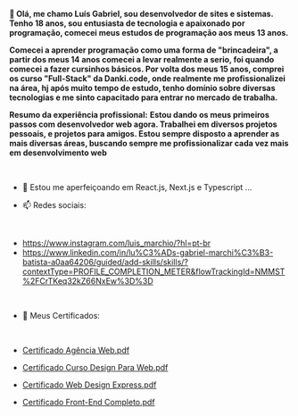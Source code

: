 **👋 Olá, me chamo Luís Gabriel, sou desenvolvedor de sites e sistemas. Tenho 18 anos, sou entusiasta de tecnologia e apaixonado por programação, comecei meus estudos de programação aos meus 13 anos.**

**Comecei a aprender programação como uma forma de "brincadeira", a partir dos meus 14 anos comecei a levar realmente a serio, foi quando comecei a fazer cursinhos básicos. Por volta dos meus 15 anos, comprei os curso "Full-Stack" da Danki.code, onde realmente me profissionalizei na área,  hj após muito tempo de estudo, tenho domínio sobre diversas tecnologias e me sinto capacitado para entrar no mercado de trabalha.**

**Resumo da experiência profissional:**
**Estou dando os meus primeiros passos com desenvolvedor web agora. Trabalhei em diversos projetos pessoais, e projetos para amigos. Estou sempre disposto a aprender as mais diversas áreas, buscando sempre me profissionalizar cada vez mais em desenvolvimento web**

 <br>

- 🌱 Estou me aperfeiçoando em React.js, Next.js e Typescript ...

- 📫 Redes sociais:
 <br>

- https://www.instagram.com/luis_marchio/?hl=pt-br
  <br>
- https://www.linkedin.com/in/lu%C3%ADs-gabriel-marchi%C3%B3-batista-a0aa64206/guided/add-skills/skills/?contextType=PROFILE_COMPLETION_METER&flowTrackingId=NMMST%2FCrTKeq32kZ66NxEw%3D%3D
<br>

- 🎇 Meus Certificados:
 <br>

- [Certificado Agência Web.pdf](https://github.com/LuisMarchio03/LuisMarchio03/files/6365681/Certificado.Agencia.Web.pdf)

- [Certificado Curso Design Para Web.pdf](https://github.com/LuisMarchio03/LuisMarchio03/files/6365682/Certificado.Curso.Design.Para.Web.pdf)

- [Certificado Web Design Express.pdf](https://github.com/LuisMarchio03/LuisMarchio03/files/6365683/Certificado.Web.Design.Express.pdf)

- [Certificado Front-End Completo.pdf](https://github.com/LuisMarchio03/LuisMarchio03/files/6365684/Certificado.Front-End.Completo.pdf)

